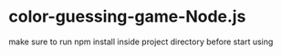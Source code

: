 # color-guessing-game-Node.js

make sure to run npm install inside project directory before start using
